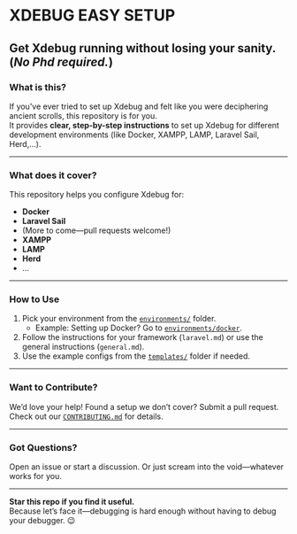 # XDEBUG EASY SETUP

**Get Xdebug running without losing your sanity.** (*No Phd required.*)
---

### **What is this?**  
If you've ever tried to set up Xdebug and felt like you were deciphering ancient scrolls, this repository is for you.  
It provides **clear, step-by-step instructions** to set up Xdebug for different development environments (like Docker, XAMPP, LAMP, Laravel Sail, Herd,...).  

---

### **What does it cover?**  
This repository helps you configure Xdebug for:  
- **Docker**
- **Laravel Sail**  
- (More to come—pull requests welcome!)
- **XAMPP**  
- **LAMP**  
- **Herd**
- ...


---

### **How to Use**  
1. Pick your environment from the [`environments/`](environments/) folder.  
   - Example: Setting up Docker? Go to [`environments/docker`](environments/docker).  
2. Follow the instructions for your framework (`laravel.md`) or use the general instructions (`general.md`).  
3. Use the example configs from the [`templates/`](templates/) folder if needed.  

---


### **Want to Contribute?**  
We’d love your help! Found a setup we don’t cover? Submit a pull request.  
Check out our [`CONTRIBUTING.md`](CONTRIBUTING.md) for details.  

---

### **Got Questions?**  
Open an issue or start a discussion. Or just scream into the void—whatever works for you.  

---

**Star this repo if you find it useful.**  
Because let’s face it—debugging is hard enough without having to debug your debugger. 😉  
